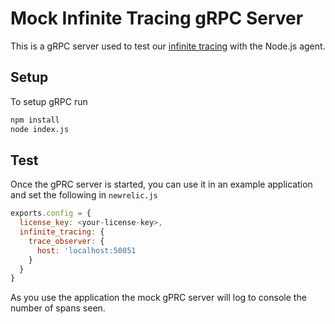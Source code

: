 # Mock Infinite Tracing gRPC Server

This is a gRPC server used to test our [infinite tracing](https://docs.newrelic.com/docs/distributed-tracing/infinite-tracing/introduction-infinite-tracing/) with the Node.js agent.


## Setup

To setup gRPC run

```sh
npm install
node index.js
```

## Test

Once the gPRC server is started, you can use it in an example application and set the following in `newrelic.js`


```js
exports.config = {
  license_key: <your-license-key>,
  infinite_tracing: {
    trace_observer: {
      host: 'localhost:50051
    }
  }
}
```

As you use the application the mock gPRC server will log to console the number of spans seen.
